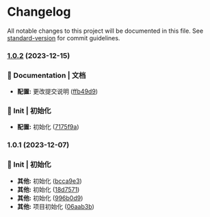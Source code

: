 # Changelog

All notable changes to this project will be documented in this file. See [standard-version](https://github.com/conventional-changelog/standard-version) for commit guidelines.

### [1.0.2](https://github.com/keyboarder-yang/blog/compare/v1.0.1...v1.0.2) (2023-12-15)


### 📝 Documentation | 文档

* **配置:** 更改提交说明 ([ffb49d9](https://github.com/keyboarder-yang/blog/commit/ffb49d9221228cd312f0b4bb723b5881a67c452f))


### 🎉 Init | 初始化

* **配置:** 初始化 ([7175f9a](https://github.com/keyboarder-yang/blog/commit/7175f9acf828e72c4cd43579d089f02f95b0a777))

### 1.0.1 (2023-12-07)


### 🎉 Init | 初始化

* **其他:** 初始化 ([bcca9e3](https://github.com/keyboarder-yang/blog/commit/bcca9e38d2ce615e53cb00da5f6ddf356eb53dfd))
* **其他:** 初始化 ([18d7571](https://github.com/keyboarder-yang/blog/commit/18d757106e251b7eece3de6b08b7a3f8b8f3d373))
* **其他:** 初始化 ([996b0d9](https://github.com/keyboarder-yang/blog/commit/996b0d9c9e4e52c65281acb1e1637b8ee85678f0))
* **其他:** 项目初始化 ([06aab3b](https://github.com/keyboarder-yang/blog/commit/06aab3bb73fe2ff1ebdf9266355270b252f2210e))
